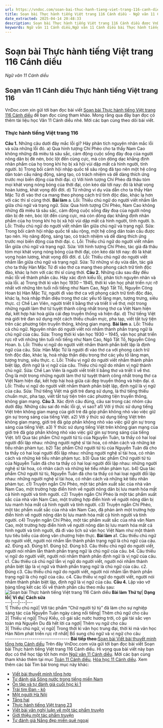 ```yaml
---
url: https://vndoc.com/soan-bai-thuc-hanh-tieng-viet-trang-116-canh-dieu-298404
title: Soạn bài Thực hành tiếng Việt trang 116 Cánh diều - Ngữ văn 11 Cánh diều - VnDoc.com
date_extracted: 2025-04-14 20:48:33
description: Soạn bài Thực hành tiếng Việt trang 116 Cánh diều được VnDoc.com tổng hợp và gửi tới bạn đọc cùng tham khảo.
keywords: Ngữ văn 11 Cánh diều,Ngữ văn 11 Cánh diều bài Thực hành tiếng Việt trang 116,Soạn văn 11 Cánh diều,văn 11 Cánh diều,soạn văn 11,soạn bài 11 cánh diều,ngữ văn 11 cd,Soạn bài Thực hành tiếng Việt trang 116 Cánh diều,Soạn bài Thực hành tiếng Việt trang 116,Soạn văn Thực hành tiếng Việt trang 116,Thực hành tiếng Việt trang 116
---
```


# Soạn bài Thực hành tiếng Việt trang 116 Cánh diều
 _Ngữ văn 11 Cánh diều_
## Soạn văn 11 Cánh diều Thực hành tiếng Việt trang 116
VnDoc.com xin gửi tới bạn đọc bài viết [Soạn bài Thực hành tiếng Việt trang 116 Cánh diều](<https://vndoc.com/soan-bai-thuc-hanh-tieng-viet-trang-116-canh-dieu-298404>) để bạn đọc cùng tham khảo. Mong rằng qua đây bạn đọc có thêm tài liệu học Văn 11 Cánh diều nhé. Mời các bạn cùng theo dõi bài viết.
### Thực hành tiếng Việt trang 116
**Câu 1.** Những câu dưới đây mắc lỗi gì? Hãy phân tích nguyên nhân mắc lỗi và sửa những lỗi đó.
a\) Qua hình tượng Chí Phèo cho ta thấy Nam Cao không những đã miêu tả sâu sắc, cảm động cuộc sống đày đoạ của người nông dân bị đè nén, bóc lột đến cùng cực, mà còn dõng dạc khẳng định nhân phẩm của họ trong khi họ bị xã hội vùi dập mất cả hình người, tính người.
b\) Trong bối cảnh hội nhập quốc tế sâu rộng đã tạo nên một hệ công dân toàn cầu năng động, sáng tạo, có trách nhiệm và dễ dàng thích ứng trước mọi biến động của thời đại.
c\) Với hình tượng Chí Phèo đã thâu tóm mọi khát vọng nóng bỏng của thời đại, còn kéo dài tới nay: đó là khát vọng hoàn lương, khát vọng đổi đời.
d\) Từ những ví dụ vừa dẫn cho ta thấy Hàn Mặc Tử đi vào thơ ca mang theo phong cách trữ tình độc đáo, khác lạ hơn với các thi sĩ cùng thời.
**Bài làm**
a. Lỗi: Thiếu chủ ngữ do người viết nhầm lẫn giữa chủ ngữ và trạng ngữ.
Sửa: Qua hình tượng Chí Phèo, Nam Cao không những đã miêu tả sâu sắc, cảm động cuộc sống đày đoạ của người nông dân bị đè nén, bóc lột đến cùng cực, mà còn dõng dạc khẳng định nhân phẩm của họ trong khi họ bị xã hội vùi dập mất cả hình người, tính người.
b. Lỗi: Thiếu chủ ngữ do người viết nhầm lẫn giữa chủ ngữ và trạng ngữ.
Sửa: Trong bối cảnh hội nhập quốc tế sâu rộng, một hệ công dân toàn cầu được tạo nên. Họ năng động, sáng tạo, có trách nhiệm và dễ dàng thích ứng trước mọi biến động của thời đại.
c. Lỗi: Thiếu chủ ngữ do người viết nhầm lẫn giữa chủ ngữ và trạng ngữ.
Sửa: Với hình tượng Chí Phèo, tác giả đã thâu tóm mọi khát vọng nóng bỏng của thời đại, còn kéo dài tới nay: đó là khát vọng hoàn lương, khát vọng đổi đời.
d. Lỗi: Thiếu chủ ngữ do người viết nhầm lẫn giữa chủ ngữ và trạng ngữ.
Sửa: Từ những ví dụ vừa dẫn, tác giả cho ta thấy Hàn Mặc Tử đi vào thơ ca mang theo phong cách trữ tình độc đáo, khác lạ hơn với các thi sĩ cùng thời.
**Câu 2.** Những câu sau đây đều mắc lỗi về thành phần câu. Hãy xác định kiểu lỗi, phân tích nguyên nhân và sửa lỗi.
a\) Trong thời kì văn học 1930 – 1945, thời kì văn học phát triển rực rỡ nhất với những tên tuổi nổi tiếng như Nam Cao, Ngô Tất Tố, Nguyễn Công Hoan
b\) Hàn Mặc Tử, người đi vào thơ ca với phong cách trữ tình độc đáo, khác lạ, hoà nhập thần diệu trong thơ các yếu tố lãng mạn, tượng trưng, siêu thực.
c\) Chế Lan Viên, người triết lí bằng thơ và triết lí về thơ, một trong những người làm thơ tứ tuyệt thành công nhất trong thơ ca Việt Nam hiện đại, kết hợp hài hoà giữa cái đẹp truyền thống và hiện đại.
d\) Thứ tiếng Việt mà giới trẻ đan sử dụng một cách thiếu chuẩn mực, pha tạp, viết tắt tuỳ tiện trên các phương tiện truyền thông, không gian mạng.
**Bài làm**
a. Lỗi: Thiếu cả chủ ngữ. Nguyên nhân dó người viết nói nhầm thành phần trạng ngữ là chủ ngữ của câu.
Sửa: Trong thời kì văn học 1930 – 1945, văn học phát triển rực rỡ với những tên tuổi nổi tiếng như Nam Cao, Ngô Tất Tố, Nguyễn Công Hoan.
b. Lỗi: Thiếu vị ngữ do người viết nhầm thành phần biết lập là định ngữ của câu.
Sửa: Hàn Mặc Tử là người đi vào thơ ca với phong cách trữ tình độc đáo, khác lạ, hoà nhập thần diệu trong thơ các yếu tố lãng mạn, tượng trưng, siêu thực.
c. Lỗi: Thiếu vị ngữ do người viết nhầm thành phần biệt lập, định ngữ là vị ngữ của câu. Thiếu chủ ngữ do nhầm vị ngữ thành chủ ngữ.
Sửa: Chế Lan Viên là người viết triết lí bằng thơ và triết lí về thơ. Ông là một trong những người làm thơ tứ tuyệt thành công nhất trong thơ ca Việt Nam hiện đại, kết hợp hài hoà giữa cái đẹp truyền thống và hiện đại.
d. Lỗi: Thiếu vị ngữ do người viết nhầm thành phần biệt lập, định ngữ là vị ngữ của câu.
Sửa: Thứ tiếng Việt mà giới trẻ đang sử dụng, là thứ tiếng thiếu chuẩn mực, pha tạp, viết tắt tuỳ tiện trên các phương tiện truyền thông, không gian mạng.
**Câu 3.** Xác định câu đúng, câu sai trong các nhóm câu dưới đây. Những câu sai đó mắc lỗi gì, vì sao?
a1\) Với ý thức sử dụng tiếng Việt trên không gian mạng của giới trẻ đã góp phần không nhỏ vào việc giữ gìn sự trong sáng của tiếng Việt.
a2\) Với ý thức sử dụng tiếng Việt trên không gian mạng, giới trẻ đã góp phần không nhỏ vào việc giữ gìn sự trong sáng của tiếng Việt.
a3\) Ý thức sử dụng tiếng Việt trên không gian mạng của giới trẻ đã góp phần không nhỏ vào việc giữ gìn sự trong sáng của tiếng Việt.
b1\) Qua tác phẩm Chữ người tử tù của Nguyễn Tuân, ta thấy có hai loại người đối lập nhau: những người nghệ sĩ tài hoa, có nhân cách và những kẻ tiểu nhân phàm tục.
b2\) Tác phẩm Chữ người tử tù của Nguyễn Tuân đã cho ta thấy có hai loại người đối lập nhau: những người nghệ sĩ tài hoa, có nhân cách và những kẻ tiểu nhân phàm tục.
b3\) Qua tác phẩm Chữ người tử tù của Nguyễn Tuân đã cho ta thấy có hai loại người đối lập nhau: những người nghệ sĩ tài hoa, có nhân cách và những kẻ tiểu nhân phàm tục.
b4\) Qua tác phẩm Chữ người tử tù, Nguyễn Tuân đã cho ta thấy có hai loại người đối lập nhau: những người nghệ sĩ tài hoa, có nhân cách và những kẻ tiểu nhân phàm tục.
c1\) Truyện ngắn Chí Phèo, một tác phẩm xuất sắc của nhà văn Nam Cao, một trường hợp điển hình về người nông dân bị lưu manh hóa mất cả hình người và tính người.
c2\) Truyện ngắn Chí Phèo là một tác phẩm xuất sắc của nhà văn Nam Cao, một trường hợp điển hình về người nông dân bị lưu manh hóa mất cả hình người và tính người.
c3\) Truyện ngắn Chí Phèo, một tác phẩm xuất sắc của nhà văn Nam Cao, đã phản ảnh một trường hợp điển hình về người nông dân bị lưu manh hóa mất cả hình người và tính người.
c4\) Truyện ngắn Chí Phèo, một tác phẩm xuất sắc của nhà văn Nam Cao, một trường hợp điển hình về người nông dân bị lưu manh hóa mất cả hình người và tính người, đã đi vào lịch sử văn học Việt Nam như một thành tựu tiêu biểu của dòng văn chương hiện thực.
**Bài làm**
a1. Câu thiếu chủ ngữ do người viết, người nói nhầm lẫn thành phần trạng ngữ là chủ ngữ của câu.
a2. Đúng
a3. Đúng
b1. Đúng
b2. Đúng
b3. Câu thiếu chủ ngữ do người viết, người nói nhầm lẫn thành phần trạng ngữ là chủ ngữ của câu.
b4. Câu thiếu vị ngữ do người viết, người nói nhầm thành phần định ngữ là vị ngữ của câu.
c1. Câu thiếu cả chủ ngữ lẫn vị ngữ do người viết, người nói nhầm thành phần biệt lập là vị ngữ và thành phần trạng ngữ là chủ ngữ của câu.
c2. Đúng
c3. Câu thiếu chủ ngữ do người viết, người nói nhầm lẫn thành phần trạng ngữ là chủ ngữ của câu.
c4. Câu thiếu vị ngữ do người viết, người nói nhầm thành phần biệt lập, định ngữ là vị ngữ của câu.
**Câu 4.** Lập vào vở bảng tổng kết các lỗi về thành phần câu theo mẫu sau:
![Soạn bài Thực hành tiếng Việt trang 116 Cánh diều](https://i.vdoc.vn/data/image/2023/06/05/soan-bai-thuc-hanh-tieng-viet-trang-116-canh-dieu-1.jpg)
**Bài làm**
**Thứ tự**| **Dạng lỗi**| **Ví dụ**| **Cách sửa**  
---|---|---|---  
1| Thiếu chủ ngữ| Với tác phẩm “Chữ người tử tù” đã làm cho sự nghiệp sáng tác của Nguyễn Tuân ngày càng nổi tiếng| Thêm chủ ngữ cho câu  
2| Thiếu vị ngữ| Thuý Kiều, cô gái sắc nước hương trời, cô gái tài sắc vẹn toàn mà Nguyễn Du đã hết lời ca ngợi| Thêm vụ ngữ cho câu  
3| Thiếu chủ ngữ, vị ngữ| Trong thời kì văn học trung đại, thời kì mà văn học Hán Nôm phát triển rực rỡ nhất| Bổ sung chủ ngữ và vị ngữ cho câu  
\---------------------------------
**Bài tiếp theo:**[Soạn bài Viết bài thuyết minh tổng hợp Cánh diều](<https://vndoc.com/soan-bai-viet-bai-thuyet-minh-tong-hop-canh-dieu-298443>)
Trên đây VnDoc.com vừa gửi tới bạn đọc bài viết Soạn bài Thực hành tiếng Việt trang 116 Cánh diều. Hi vọng qua bài viết này bạn đọc có thể học tập tốt hơn môn [Ngữ văn 11 Cánh diều](<https://vndoc.com/ngu-van-11-canh-dieu>). Mời các bạn cùng tham khảo thêm tại mục [Toán 11 Cánh diều](<https://vndoc.com/toan-11-canh-dieu>), [Hóa học 11 Cánh diều](<https://vndoc.com/hoa-hoc-11-canh-dieu>).
Xem thêm các bài Tìm bài trong mục này khác:
  * [Viết bài thuyết minh tổng hợp](</soan-bai-viet-bai-thuyet-minh-tong-hop-canh-dieu-298443>)
  * [Tự đánh giá Sông nước trong tiếng miền Nam](</soan-bai-tu-danh-gia-song-nuoc-trong-tieng-mien-nam-canh-dieu-298445>)
  * [Ôn tập và tự đánh giá cuối học kì 1](</soan-bai-on-tap-va-tu-danh-gia-cuoi-hoc-ki-1-canh-dieu-298450>)
  * [Trái tim Đan - kô](</soan-bai-trai-tim-dan-ko-canh-dieu-306960>)
  * [Một người Hà Nội](</soan-bai-mot-nguoi-ha-noi-canh-dieu-306968>)
  * [Tầng hai](</soan-bai-tang-hai-canh-dieu-306970>)
  * [Thực hành tiếng Việt trang 23](</soan-bai-thuc-hanh-tieng-viet-trang-23-canh-dieu-306980>)
  * [Viết bài văn nghị luận về một tác phẩm truyện](</soan-bai-viet-bai-van-nghi-luan-ve-mot-tac-pham-truyen-canh-dieu-306983>)
  * [Giới thiệu một tác phẩm truyện](</soan-bai-gioi-thieu-mot-tac-pham-truyen-canh-dieu-306987>)
  * [Tự đánh giá Nắng đẹp miền quê ngoại](</soan-bai-tu-danh-gia-nang-dep-mien-que-ngoai-canh-dieu-307069>)

